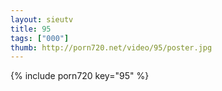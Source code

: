 ```yaml
--- 
layout: sieutv
title: 95
tags: ["000"]
thumb: http://porn720.net/video/95/poster.jpg
---
```

{% include porn720 key="95" %} 
